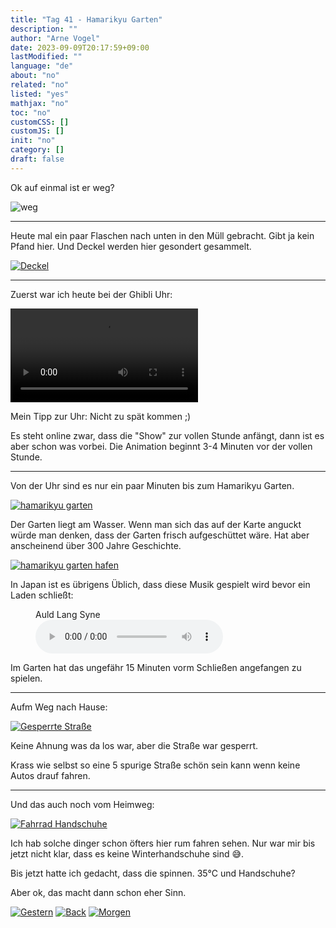 ```yaml
---
title: "Tag 41 - Hamarikyu Garten"
description: ""
author: "Arne Vogel"
date: 2023-09-09T20:17:59+09:00
lastModified: ""
language: "de"
about: "no"
related: "no"
listed: "yes"
mathjax: "no"
toc: "no"
customCSS: []
customJS: []
init: "no"
category: []
draft: false
---
```


Ok auf einmal ist er weg?

![weg](weg.png)

---

Heute mal ein paar Flaschen nach unten in den Müll gebracht.
Gibt ja kein Pfand hier.
Und Deckel werden hier gesondert gesammelt.

[![Deckel](deckel-small.jpg)](deckel.jpg)

---

Zuerst war ich heute bei der Ghibli Uhr:

<video controls src="ghibli.mp4"></video>

Mein Tipp zur Uhr: Nicht zu spät kommen ;)

Es steht online zwar, dass die "Show" zur vollen Stunde anfängt, dann ist es aber schon was vorbei.
Die Animation beginnt 3-4 Minuten vor der vollen Stunde.

---

Von der Uhr sind es nur ein paar Minuten bis zum Hamarikyu Garten.

[![hamarikyu garten](garten-small.jpg)](garten.jpg)

Der Garten liegt am Wasser.
Wenn man sich das auf der Karte anguckt würde man denken, dass der Garten frisch aufgeschüttet wäre.
Hat aber anscheinend über 300 Jahre Geschichte.

[![hamarikyu garten hafen](hafen-small.jpg)](hafen.jpg)

In Japan ist es übrigens Üblich, dass diese Musik gespielt wird bevor ein Laden schließt:

<figure>
  <figcaption>Auld Lang Syne</figcaption>
  <audio controls src="aude-lang-syne.mp3">
    <a href="aude-lang-syne.mp3"> Download audio </a>
  </audio>
</figure>

Im Garten hat das ungefähr 15 Minuten vorm Schließen angefangen zu spielen.

---

Aufm Weg nach Hause:

[![Gesperrte Straße](straße-small.jpg)](straße.jpg)

Keine Ahnung was da los war, aber die Straße war gesperrt.

Krass wie selbst so eine 5 spurige Straße schön sein kann wenn keine Autos drauf fahren.

---

Und das auch noch vom Heimweg:

[![Fahrrad Handschuhe](handschuhe-small.jpg)](handschuhe.jpg)

Ich hab solche dinger schon öfters hier rum fahren sehen.
Nur war mir bis jetzt nicht klar, dass es keine Winterhandschuhe sind 😅.

Bis jetzt hatte ich gedacht, dass die spinnen.
35°C und Handschuhe?

Aber ok, das macht dann schon eher Sinn.


[![Gestern](../left.png)](../tag-40) [![Back](../back.png)](..) [![Morgen](../right.png)](../tag-42)
